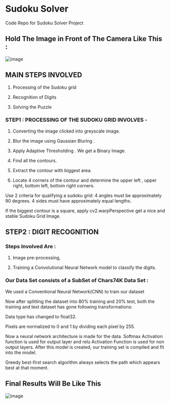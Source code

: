 # Sudoku Solver
Code Repo for Sudoku Solver Project
## Hold The Image in Front of The Camera Like This :
![image](https://user-images.githubusercontent.com/55214244/135301365-378b8899-6890-495f-b642-7d6dc77b9cf4.png)


## MAIN STEPS INVOLVED

1) Processing of the Sudoku grid

2) Recognition of Digits

3) Solving the Puzzle

### STEP1 : PROCESSING OF THE SUDOKU GRID INVOLVES -

1. Converting the image clicked into greyscale image.

2. Blur the image using Gaussian Bluring .

3. Apply Adaptive Thresholding . We get a Binary Image.

4. Find all the contours.

5. Extract the contour with biggest area.

6. Locate 4 corners of the contour and determine the upper left ,
upper right, bottom left, bottom right corners.

Use 2 criteria for qualifying a sudoku grid: 4 angles must be
approximately 90 degrees. 4 sides must have approximately equal
lengths.

If the biggest contour is a square, apply cv2.warpPerspective get
a nice and stable Sudoku Grid Image.

## STEP2 : DIGIT RECOGNITION

### Steps Involved Are :

1) Image pre-processing,

2) Training a Convolutional Neural Network model to
classify the digits.
### Our Data Set consists of a SubSet of Chars74K Data Set :

We used a Conventional Neural Network(CNN) to train our dataset

Now after splitting the dataset into 80% training and 20% test, both the
training and test dataset has gone following transformations:

Data type has changed to float32.

Pixels are normalized to 0 and 1 by dividing each pixel by 255.

Now a neural network architecture is made for the data. Softmax
Activation function is used for output layer and relu Activation Function
is used for non output layers. After this model is created, our training set is
compiled and fit into the model.

Greedy best-first search algorithm always selects the path which
appears best at that moment.

## Final Results Will Be Like This
![image](https://user-images.githubusercontent.com/55214244/135299657-b9631f9a-b8ec-4a58-a5bd-cce933219d2b.png)
